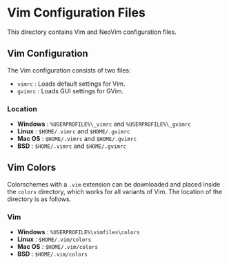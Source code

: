 # Vim Configuration Files
This directory contains Vim and NeoVim configuration files.

## Vim Configuration
The Vim configuration consists of two files:
- `vimrc`  : Loads default settings for Vim.
- `gvimrc` : Loads GUI settings for GVim.

### Location
- **Windows** : `%USERPROFILE%\_vimrc` and `%USERPROFILE%\_gvimrc`
- **Linux**   : `$HOME/.vimrc` and `$HOME/.gvimrc`
- **Mac OS**  : `$HOME/.vimrc` and `$HOME/.gvimrc`
- **BSD**     : `$HOME/.vimrc` and `$HOME/.gvimrc`

## Vim Colors
Colorschemes with a `.vim` extension can be downloaded and placed inside the
`colors` directory, which works for all variants of Vim. The location of the
directory is as follows.

### Vim
- **Windows** : `%USERPROFILE%\vimfiles\colors`
- **Linux**   : `$HOME/.vim/colors`
- **Mac OS**  : `$HOME/.vim/colors`
- **BSD**     : `$HOME/.vim/colors`
